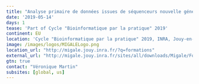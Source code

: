 ```yaml
---
title: "Analyse primaire de données issues de séquenceurs nouvelle génération sous Galaxy"
date: '2019-05-14'
days: 1
tease: 'Part of Cycle "Bioinformatique par la pratique" 2019'
continent: EU
location: 'Cycle "Bioinformatique par la pratique" 2019, INRA, Jouy-en-Josas, France'
image: /images/logos/MIGALELogo.png
location_url: "http://migale.jouy.inra.fr/?q=formations"
external_url: "http://migale.jouy.inra.fr/sites/all/downloads/Migale/Formations/2019/module8bis.pdf"
gtn: true
contact: "Véronique Martin"
subsites: [global, us]
---
```

